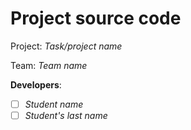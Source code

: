 # Project source code

Project: *Task/project name*

Team: *Team name*

**Developers**:

- [ ] *Student name*
- [ ] *Student's last name*